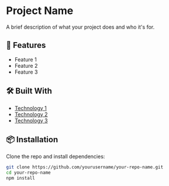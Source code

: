 # Project Name

A brief description of what your project does and who it's for.

## 🚀 Features

- Feature 1
- Feature 2
- Feature 3

## 🛠️ Built With

- [Technology 1](https://example.com)
- [Technology 2](https://example.com)
- [Technology 3](https://example.com)

## 📦 Installation

Clone the repo and install dependencies:

```bash
git clone https://github.com/yourusername/your-repo-name.git
cd your-repo-name
npm install

